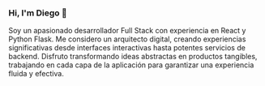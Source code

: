 ### Hi, I'm Diego 👋

<!--
**FleexVenegas/FleexVenegas** is a ✨ _special_ ✨ repository because its `README.md` (this file) appears on your GitHub profile.

Here are some ideas to get you started:

- 🔭 I’m currently working on ...
- 🌱 I’m currently learning ...
- 👯 I’m looking to collaborate on ...
- 🤔 I’m looking for help with ...
- 💬 Ask me about ...
- 📫 How to reach me: ...
- 😄 Pronouns: ...
- ⚡ Fun fact: ...
-->



Soy un apasionado desarrollador Full Stack con experiencia en React y Python Flask. Me considero un arquitecto digital, creando experiencias significativas desde interfaces interactivas hasta potentes servicios de backend. Disfruto transformando ideas abstractas en productos tangibles, trabajando en cada capa de la aplicación para garantizar una experiencia fluida y efectiva.
